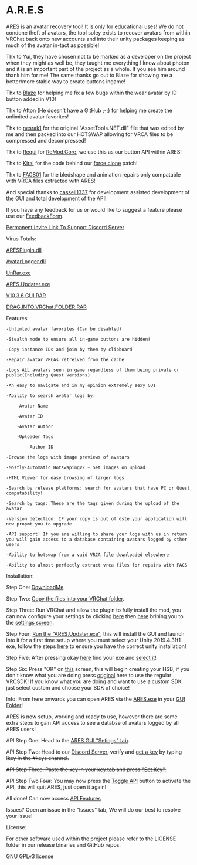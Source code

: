 # A.R.E.S

ARES is an avatar recovery tool! It is only for educational uses! We do not condone theft of avatars, the tool soley exists to recover avatars from within VRChat back onto new accounts and into their unity packages keeping as much of the avatar in-tact as possible!

Thx to Yui, they have chosen not to be marked as a developer on the project when they might as well be, they taught me everything I know about photon and it is an important part of the project as a whole. If you see him around thank him for me! The same thanks go out to Blaze for showing me a better/more stable way to create buttons ingame!

Thx to [Blaze](https://github.com/WTFBlaze) for helping me fix a few bugs within the wear avatar by ID button added in V10!

Thx to Afton (He doesn't have a GitHub ;-;) for helping me create the unlimited avatar favorites!

Thx to [nesrak1](https://github.com/nesrak1/AssetsTools.NET) for the original "AssetTools.NET.dll" file that was edited by me and then packed into our HOTSWAP allowing for VRCA files to be compressed and decompressed!

Thx to [Requi](https://github.com/RequiDev) for [ReMod.Core](https://github.com/RequiDev/ReMod.Core), we use this as our button API within ARES!

Thx to [Kirai](https://github.com/xKiraiChan) for the code behind our [force clone](https://github.com/Astrum-Project/AstralClone) patch!

Thx to [FACS01](https://github.com/FACS01-01/FACS_Utilities) for the bledshape and animation repairs only compatable with VRCA files extracted with ARES!

And special thanks to [cassell1337](https://github.com/cassell1337) for development assisted development of the GUI and total development of the API!

If you have any feedback for us or would like to suggest a feature please use our [FeedbackForm](https://forms.gle/QifnS6ZSa8fse9yF7).

[Permanent Invite Link To Support Discord Server](https://discord.gg/dhSdMsfgWe)

Virus Totals:

[ARESPlugin.dll](https://www.virustotal.com/gui/file/b58f9afc6c2f4ae2ee8f68109f95b8f166721d8978148644672a177f329f1389/summary)

[AvatarLogger.dll](https://www.virustotal.com/gui/file/7e0f9c59aefedcb94b3325962a0edde732838f7889d30f0057fa6e729038b3f9/summary)

[UnRar.exe](https://www.virustotal.com/gui/file/f706f001e14f2c505de572ef095cd0cdcb8701bd9f2068a7048e4edb6f81b2d0/summary)

[ARES.Updater.exe](https://www.virustotal.com/gui/file/52027c007a0cc02741c6a9afe4e20c2e0be6f46749dcc0bbdca0588e76bb09f2/summary)

[V10.3.6 GUI RAR](https://www.virustotal.com/gui/file/ba8039fc34e4985a648c0002e3da26b201266738aba2a1ab3774b78f916e7aa9/summary)

[DRAG.INTO.VRChat.FOLDER.RAR](https://www.virustotal.com/gui/file/50a581d7d38e54c7f52cdd014b2af092562c4e9c67a6530ab0cf15249a9fc5be/summary)

Features:

    -Unlimted avatar favorites (Can be disabled)

    -Stealth mode to ensure all in-game buttons are hidden!

    -Copy instance IDs and join by them by clipboard

    -Repair avatar VRCAs retreived from the cache

	-Logs ALL avatars seen in game regardless of them being private or public(Including Quest Versions)
	
	-An easy to navigate and in my opinion extremely sexy GUI
	
	-Ability to search avatar logs by:
	
		-Avatar Name
		
		-Avatar ID
		
		-Avatar Author
		
		-Uploader Tags

            -Author ID
	
	-Browse the logs with image previews of avatars
	
	-Mostly-Automatic HotswapingV2 + Set images on upload
	
	-HTML Viewer for easy browsing of larger logs

    -Search by release platforms: search for avatars that have PC or Quest compatability!
	
	-Search by tags: These are the tags given during the upload of the avatar
	
	-Version detection: IF your copy is out of dste your application will now propmt you to upgrade

    -API support! If you are willing to share your logs with us in return you will gain access to a database containing avatars logged by other users

    -Ability to hotswap from a vaid VRCA file downloaded elsewhere

    -Ability to almost perfectly extract vrca files for repairs with FACS

Installation:
	
Step One: [DownloadMe](https://github.com/Dean2k/A.R.E.S/releases/latest/download/DRAG.CONTENTS.INTO.VRChat.FOLDER.rar).

Step Two: [Copy the files into your VRChat folder](https://i.imgur.com/izsyjz8.gif).

Step Three: Run VRChat and allow the plugin to fully install the mod, you can now configure your settings by clicking [here](https://i.imgur.com/iXi8VXv.png) then [here](https://i.imgur.com/3y0XZeJ.png) brining you to the [settings screen](https://i.imgur.com/nyV5Sse.png).

Step Four: [Run the "ARES.Updater.exe"](https://i.imgur.com/XfHDP2Z.gif), this will install the GUI and launch into it for a first time setup where you must select your Unity 2019.4.31f1 exe, follow the steps [here](https://rentry.org/LargestGithubSupportUnityInst) to ensure you have the correct unity installation!

Step Five: After pressing okay [here](https://i.imgur.com/LgHbHJQ.png) find your exe and [select it](https://i.imgur.com/BydfbV8.png)!

Step Six: Press "OK" on [this](https://i.imgur.com/gqKcHNn.png) screen, this will begin creating your HSB, if you don't know what you are doing press [original](https://i.imgur.com/NpcDrMu.png) here to use the regular VRCSDK! If you know what you are doing and want to use a custom SDK just select custom and choose your SDK of choice!

Info: From here onwards you can open ARES via the [ARES.exe](https://i.imgur.com/F3NDgCb.png) in your [GUI Folder](https://i.imgur.com/ovleFKV.png)!

ARES is now setup, working and ready to use, however there are some extra steps to gain API access to see a databse of avatars logged by all ARES users!

API Step One: Head to the [ARES GUI "Setings" tab](https://i.imgur.com/kLLdPzq.png).

~~API Step Two: Head to our [Discord Server](https://discord.gg/dhSdMsfgWe), verify and [get a key](https://i.imgur.com/YtzzQOf.png) by typing !key in the #keys channel.~~

~~API Step Three: Paste the [key](https://i.imgur.com/WsEMH0z.png) in your [key tab](https://i.imgur.com/qQEJKk2.png) and press ["Set Key"](https://i.imgur.com/DmSBggW.png).~~

API Step Two ~~Four~~: You may now press the [Toggle API](https://i.imgur.com/xAnJGrG.png) button to activate the API, this will quit ARES, just open it again!

All done! Can now access [API Features](https://i.imgur.com/kklkouA.png)

Issues? Open an issue in the "Issues" tab, We will do our best to resolve your issue!

License:

For other software used within the project please refer to the LICENSE folder in our release binaries and GitHub repos.

[GNU GPLv3 license](https://www.gnu.org/licenses/gpl-3.0.en.html)
